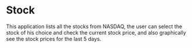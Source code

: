 # Stock
This application lists all the stocks from NASDAQ, the user can select the stock of his choice and check the current stock price,
and also graphically see the stock prices for the last 5 days.
